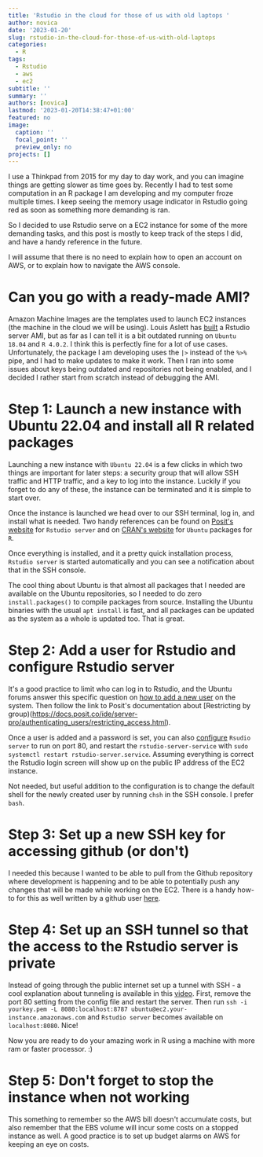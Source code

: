 ```yaml
---
title: 'Rstudio in the cloud for those of us with old laptops '
author: novica
date: '2023-01-20'
slug: rstudio-in-the-cloud-for-those-of-us-with-old-laptops
categories:
  - R
tags:
  - Rstudio
  - aws
  - ec2
subtitle: ''
summary: ''
authors: [novica]
lastmod: '2023-01-20T14:38:47+01:00'
featured: no
image:
  caption: ''
  focal_point: ''
  preview_only: no
projects: []
---
```



I use a Thinkpad from 2015 for my day to day work, and you can imagine things are getting slower as time goes by. Recently I had to test some computation in an R package I am developing and my computer froze multiple times. I keep seeing the memory usage indicator in Rstudio going red as soon as something more demanding is ran. 

So I decided to use Rstudio serve on a EC2 instance for some of the more demanding tasks, and this post is mostly to keep track of the steps I did, and have a handy reference in the future. 

I will assume that there is no need to explain how to open an account on AWS, or to explain how to navigate the AWS console. 

# Can you go with a ready-made AMI?

Amazon Machine Images are the templates used to launch EC2 instances (the machine in the cloud we will be using). Louis Aslett has [built](https://www.louisaslett.com/RStudio_AMI/) a Rstudio server AMI, but as far as I can tell it is a bit outdated running on `Ubuntu 18.04` and `R 4.0.2`. I think this is perfectly fine for a lot of use cases. Unfortunately, the package I am developing uses the `|>` instead of the `%>%` pipe, and I had to make updates to make it work. Then I ran into some issues about keys being outdated and repositories not being enabled, and I decided I rather start from scratch instead of debugging the AMI.


# Step 1: Launch a new instance with Ubuntu 22.04 and install all R related packages

Launching a new instance with `Ubuntu 22.04` is a few clicks in which two things are important for later steps: a security group that will allow SSH traffic and HTTP traffic, and a key to log into the instance. Luckily if you forget to do any of these, the instance can be terminated and it is simple to start over.

Once the instance is launched we head over to our SSH terminal, log in, and install what is needed. Two handy references can be found on [Posit's website](https://posit.co/download/rstudio-server/) for `Rstudio server` and on [CRAN's website](https://cran.rstudio.com/bin/linux/ubuntu/) for `Ubuntu` packages for `R`.

Once everything is installed, and it a pretty quick installation process, `Rstudio server` is started automatically and you can see a notification about that in the SSH console.

The cool thing about Ubuntu is that almost all packages that I needed are available on the Ubuntu repositories, so I needed to do zero `install.packages()` to compile packages from source. Installing the Ubuntu binaries with the usual `apt install` is fast, and all packages can be updated as the system as a whole is updated too. That is great.

# Step 2: Add a user for Rstudio and configure Rstudio server

It's a good practice to limit who can log in to Rstudio, and the Ubuntu forums answer this specific question on [how to add a new user](https://askubuntu.com/questions/838443/create-a-username-and-password-in-rstudio-server) on the system. Then follow the link to Posit's documentation about [Restricting by group)(https://docs.posit.co/ide/server-pro/authenticating_users/restricting_access.html).

Once a user is added and a password is set, you can also [configure](https://support.posit.co/hc/en-us/articles/200552316-Configuring-RStudio-Workbench-RStudio-Server) `Rsudio server` to run on port 80, and restart the `rstudio-server-service` with `sudo systemctl restart rstudio-server.service`. Assuming everything is correct the Rstudio login screen will show up on the public IP address of the EC2 instance.

Not needed, but useful addition to the configuration is to change the default shell for the newly created user by running  `chsh` in the SSH console. I prefer `bash`.

# Step 3: Set up a new SSH key for accessing github (or don't)

I needed this because I wanted to be able to pull from the Github repository where development is happening and to be able to potentially push any changes that will be made while working on the EC2. There is a handy how-to for this as well written by a github user [here](https://gist.github.com/aprilmintacpineda/f101bf5fd34f1e6664497cf4b9b9345f).

# Step 4: Set up an SSH tunnel so that the access to the Rstudio server is private

Instead of going through the public internet set up a tunnel with SSH - a cool explanation about tunneling is available in this [video](https://www.youtube.com/watch?v=AtuAdk4MwWw). First, remove the port 80 setting from the config file and restart the server. Then run `ssh -i yourkey.pem -L 8080:localhost:8787 ubuntu@ec2.your-instance.amazonaws.com` and `Rstudio server` becomes available on `localhost:8080`. Nice!

Now you are ready to do your amazing work in R using a machine with more ram or faster processor. :)

# Step 5: Don't forget to stop the instance when not working

This something to remember so the AWS bill doesn't accumulate costs, but also remember that the EBS volume will incur some costs on a stopped instance as well. A good practice is to set up budget alarms on AWS for keeping an eye on costs. 